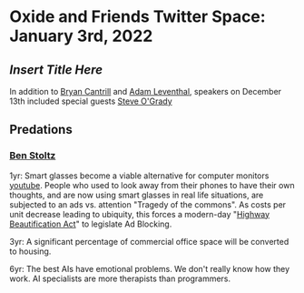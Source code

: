 # Oxide and Friends Twitter Space: January 3rd, 2022

## _Insert Title Here_


In addition to
[Bryan Cantrill](https://twitter.com/bcantrill) and
[Adam Leventhal](https://twitter.com/ahl),
speakers on December 13th included special guests
[Steve O'Grady](https://twitter.com/sogrady)


## Predations

### [Ben Stoltz](https://twitter.com/lzrd)

1yr: Smart glasses become a viable alternative for computer monitors [youtube](https://www.youtube.com/watch?v=dpAYtS_vl40). People who used to look away from their phones to have their own thoughts, and are now using smart glasses in real life situations, are subjected to an ads vs. attention "Tragedy of the commons".
As costs per unit decrease leading to ubiquity, this forces a modern-day "[Highway Beautification Act](https://www.lbjlibrary.org/news-and-press/media-kits/highway-beautification-act)" to legislate Ad Blocking.

3yr: A significant percentage of commercial office space will be converted to housing.

6yr: The best AIs have emotional problems. We don't really know how they work. AI specialists are more therapists than programmers.
